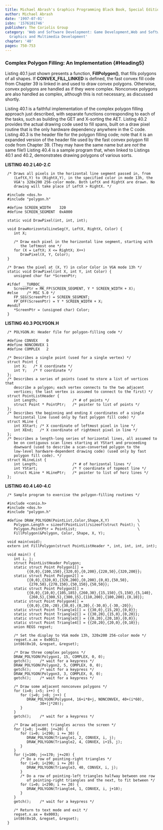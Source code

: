 ```yaml
---
title: Michael Abrash's Graphics Programming Black Book, Special Edition
author: Michael Abrash
date: '1997-07-01'
isbn: '1576101746'
publisher: The Coriolis Group
category: 'Web and Software Development: Game Development,Web and Software Development:
  Graphics and Multimedia Development'
chapter: '40'
pages: 750-753
---
```


### Complex Polygon Filling: An Implementation {#Heading5}

Listing 40.1 just shown presents a function, **FillPolygon()**, that
fills polygons of all shapes. If **CONVEX\_FILL\_LINKED** is defined,
the fast convex fill code from Chapter 39 is linked in and used to draw
convex polygons. Otherwise, convex polygons are handled as if they were
complex. Nonconvex polygons are also handled as complex, although this
is not necessary, as discussed shortly.

Listing 40.1 is a faithful implementation of the complex polygon filling
approach just described, with separate functions corresponding to each
of the tasks, such as building the GET and X-sorting the AET. Listing
40.2 provides the actual drawing code used to fill spans, built on a
draw pixel routine that is the only hardware dependency anywhere in the
C code. Listing 40.3 is the header file for the polygon filling code;
note that it is an expanded version of the header file used by the fast
convex polygon fill code from Chapter 39. (They may have the same name
but are *not* the same file!) Listing 40.4 is a sample program that,
when linked to Listings 40.1 and 40.2, demonstrates drawing polygons of
various sorts.

**LISTING 40.2 L40-2.C**

     /* Draws all pixels in the horizontal line segment passed in, from
        (LeftX,Y) to (RightX,Y), in the specified color in mode 13h, the
        VGA's 320x200 256-color mode. Both LeftX and RightX are drawn. No
        drawing will take place if LeftX > RightX. */

     #include <dos.h>
     #include "polygon.h"

     #define SCREEN_WIDTH    320
     #define SCREEN_SEGMENT  0xA000

     static void DrawPixel(int, int, int);

     void DrawHorizontalLineSeg(Y, LeftX, RightX, Color) {
        int X;

        /* Draw each pixel in the horizontal line segment, starting with
           the leftmost one */
        for (X = LeftX; X <= RightX; X++)
           DrawPixel(X, Y, Color);
     }

     /* Draws the pixel at (X, Y) in color Color in VGA mode 13h */
     static void DrawPixel(int X, int Y, int Color) {
        unsigned char far *ScreenPtr;

     #ifdef __TURBOC__
        ScreenPtr = MK_FP(SCREEN_SEGMENT, Y * SCREEN_WIDTH + X);
     #else    /* MSC 5.0 */
        FP_SEG(ScreenPtr) = SCREEN_SEGMENT;
        FP_OFF(ScreenPtr) = Y * SCREEN_WIDTH + X;
     #endif
        *ScreenPtr = (unsigned char) Color;
     }

**LISTING 40.3 POLYGON.H**

     /* POLYGON.H: Header file for polygon-filling code */

     #define CONVEX    0
     #define NONCONVEX 1
     #define COMPLEX   2

     /* Describes a single point (used for a single vertex) */
     struct Point {
        int X;   /* X coordinate */
        int Y;   /* Y coordinate */
     };
     /* Describes a series of points (used to store a list of vertices that
        describe a polygon; each vertex connects to the two adjacent
        vertices; the last vertex is assumed to connect to the first) */
     struct PointListHeader {
        int Length;                /* # of points */
        struct Point * PointPtr;   /* pointer to list of points */
     };
     /* Describes the beginning and ending X coordinates of a single
        horizontal line (used only by fast polygon fill code) */
     struct HLine {
        int XStart; /* X coordinate of leftmost pixel in line */
        int XEnd;   /* X coordinate of rightmost pixel in line */
     };
     /* Describes a length-long series of horizontal lines, all assumed to
        be on contiguous scan lines starting at YStart and proceeding
        downward (used to describe a scan-converted polygon to the
        low-level hardware-dependent drawing code) (used only by fast
        polygon fill code). */
     struct HLineList {
        int Length;                /* # of horizontal lines */
        int YStart;                /* Y coordinate of topmost line */
        struct HLine * HLinePtr;   /* pointer to list of horz lines */
     };

**LISTING 40.4 L40-4.C**

     /* Sample program to exercise the polygon-filling routines */

     #include <conio.h>
     #include <dos.h>
     #include "polygon.h"

     #define DRAW_POLYGON(PointList,Color,Shape,X,Y)             \
        Polygon.Length = sizeof(PointList)/sizeof(struct Point); \
        Polygon.PointPtr = PointList;                            \
        FillPolygon(&Polygon, Color, Shape, X, Y);

     void main(void);
     extern int FillPolygon(struct PointListHeader *, int, int, int, int);

     void main() {
        int i, j;
        struct PointListHeader Polygon;
        static struct Point Polygon1[] =
              {{0,0},{100,150},{320,0},{0,200},{220,50},{320,200}};
        static struct Point Polygon2[] =
              {{0,0},{320,0},{320,200},{0,200},{0,0},{50,50},
               {270,50},{270,150},{50,150},{50,50}};
        static struct Point Polygon3[] =
              {{0,0},{10,0},{105,185},{260,30},{15,150},{5,150},{5,140},
               {260,5},{300,5},{300,15},{110,200},{100,200},{0,10}};
        static struct Point Polygon4[] =
              {{0,0},{30,-20},{30,0},{0,20},{-30,0},{-30,-20}};
        static struct Point Triangle1[] = {{30,0},{15,20},{0,0}};
        static struct Point Triangle2[] = {{30,20},{15,0},{0,20}};
        static struct Point Triangle3[] = {{0,20},{20,10},{0,0}};
        static struct Point Triangle4[] = {{20,20},{20,0},{0,10}};
        union REGS regset;

        /* Set the display to VGA mode 13h, 320x200 256-color mode */
        regset.x.ax = 0x0013;
        int86(0x10, &regset, &regset);

        /* Draw three complex polygons */
        DRAW_POLYGON(Polygon1, 15, COMPLEX, 0, 0);
        getch();    /* wait for a keypress */
        DRAW_POLYGON(Polygon2, 5, COMPLEX, 0, 0);
        getch();    /* wait for a keypress */
        DRAW_POLYGON(Polygon3, 3, COMPLEX, 0, 0);
        getch();    /* wait for a keypress */

        /* Draw some adjacent nonconvex polygons */
        for (i=0; i<5; i++) {
           for (j=0; j<8; j++) {
              DRAW_POLYGON(Polygon4, 16+i*8+j, NONCONVEX, 40+(i*60),
                    30+(j*20));
           }
        }
        getch();    /* wait for a keypress */

        /* Draw adjacent triangles across the screen */
        for (j=0; j<=80; j+=20) {
           for (i=0; i<290; i += 30) {
              DRAW_POLYGON(Triangle1, 2, CONVEX, i, j);
              DRAW_POLYGON(Triangle2, 4, CONVEX, i+15, j);
           }
        }
        for (j=100; j<=170; j+=20) {
           /* Do a row of pointing-right triangles */
           for (i=0; i<290; i += 20) {
              DRAW_POLYGON(Triangle3, 40, CONVEX, i, j);
           }
           /* Do a row of pointing-left triangles halfway between one row
              of pointing-right triangles and the next, to fit between */
           for (i=0; i<290; i += 20) {
              DRAW_POLYGON(Triangle4, 1, CONVEX, i, j+10);
           }
        }
        getch();    /* wait for a keypress */

        /* Return to text mode and exit */
        regset.x.ax = 0x0003;
        int86(0x10, &regset, &regset);
     }
